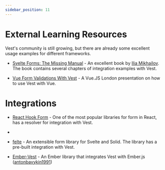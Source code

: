 ```yaml
---
sidebar_position: 11
---
```


# External Learning Resources

Vest's community is still growing, but there are already some excellent usage examples for different frameworks.

- [Svelte Forms: The Missing Manual](https://codechips.gumroad.com/l/svelte-forms) - An excellent book by [Ilia Mikhailov](https://twitter.com/codechips). The book contains several chapters of integration examples with Vest.

- [Vue Form Validations With Vest](https://portal.gitnation.org/contents/vue-form-validations-with-vest) - A Vue.JS London presentation on how to use Vest with Vue.

# Integrations

- [React Hook Form](https://react-hook-form.com/api/useform/#validationResolver) - One of the most popular libraries for form in React, has a resolver for integration with Vest.
-
- [felte](https://felte.dev/docs/svelte/validators#using-vest) - An extensible form library for Svelte and Solid. The library has a pre-built integration with Vest.

- [Ember-Vest](https://antonbavykin1991.github.io/ember-vest/) - An Ember library that integrates Vest with Ember.js ([antonbavykin1991](https://github.com/antonbavykin1991))
